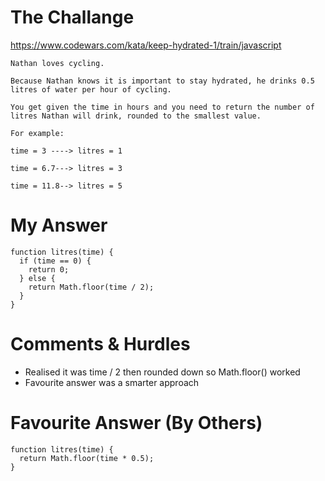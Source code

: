 # The Challange

https://www.codewars.com/kata/keep-hydrated-1/train/javascript

```
Nathan loves cycling.

Because Nathan knows it is important to stay hydrated, he drinks 0.5 litres of water per hour of cycling.

You get given the time in hours and you need to return the number of litres Nathan will drink, rounded to the smallest value.

For example:

time = 3 ----> litres = 1

time = 6.7---> litres = 3

time = 11.8--> litres = 5

```

# My Answer

```
function litres(time) {
  if (time == 0) {
    return 0;
  } else {
    return Math.floor(time / 2);
  }
}
```

# Comments & Hurdles

* Realised it was time / 2 then rounded down so Math.floor() worked
* Favourite answer was a smarter approach

# Favourite Answer (By Others)
```
function litres(time) {
  return Math.floor(time * 0.5);
}
```